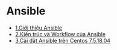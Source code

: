 # Ansible

- [1.Giới thiệu Ansible](docs/1.Gioi-thieu-Ansible.md)
- [2.Kiến trúc và Workflow của Ansible](docs/2.Ansible-kientruc-va-workflow.md)
- [3.Cài đặt Ansible trên Centos 7.5.18.04](docs/3.Caidat-Ansible.md)
